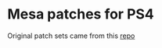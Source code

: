 # Mesa patches for PS4

Original patch sets came from this [repo](https://github.com/Hakkuraifu/PS4Linux-ArchDrivers)